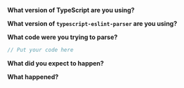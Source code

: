 **What version of TypeScript are you using?**


**What version of `typescript-eslint-parser` are you using?**


**What code were you trying to parse?**

```ts
// Put your code here
```

**What did you expect to happen?**


**What happened?**


